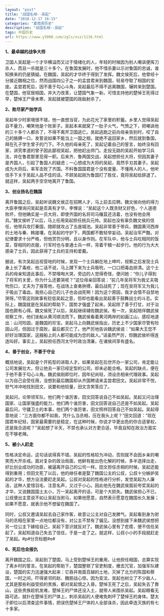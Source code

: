 ```yaml
---
layout: "post"
title: "战国名相--吴起"
date: "2018-12-17 16:15"
categories: "夏商周历史"
description: "战国名相--吴起"
tags: 中国历史
url: https://www.y5000.com/zgls/xsz/1116.html
---
```






**1、最卓越的战争大师**

卫国人吴起是一个才华横溢而又过于情绪化的人，年轻的时候因为别人嘲讽便挥刀杀人，而且一杀就是三十多个。在鲁国发展时，他不惜杀妻以示对鲁国的忠诚，谁知换来的仍是猜疑。在魏国，吴起的才华终于得到了发挥。魏文侯死后，他曾经十分接近魏相之位，然而战国四公子之一的孟尝君来到魏国，轻易夺取了相国的宝座。孟尝君死后，因不善于勾心斗角，吴起最后不得不逃离魏国，辗转来到楚国。在楚国，他官居相国，并大力改革，让楚国气象一新。可惜支持他的楚悼王死得过早，楚悼王尸骨未寒，吴起就被楚国的政敌射杀了。

**2、败尽家产始学兵**

吴起年少时家境很不错，他一直想当官，为此花光了家里的积蓄。乡里人觉得吴起自不量力，嘲笑他是个败家子。吴起本来就窝了一肚子火气，气愤之下，把嘲讽他的三十多个人都杀了，不得不离开卫国逃亡。吴起逃跑之前向母亲告别时，咬了自己的胳膊一口，发誓说如果不能当上一国之相，就绝不返回家乡，然后就到鲁国，拜在孔子学生曾子的门下。不久他的母亲死了，吴起记着自己的誓言，始终没有回家，讲究孝道的曾子因此鄙视吴起，把他赶出师门。走投无路的吴起开始学习兵法，并在鲁君那里觅得一职。后来齐、鲁两国交战，吴起想担任大将，但因其妻子是齐国人，引起了鲁国人的疑虑；一心想成为大将的吴起，竟然手刃其妻子。吴起成为大将后，率军击败了齐国。不料鲁国国君是个没有度量、不懂用人的人，他听信手下关于吴起人品不佳的话，不顾吴起刚为鲁国打了胜仗，竟将吴起给辞退了。就这样，吴起两手空空地离开了鲁国。

**3、创业扬名在魏国**

离开鲁国之后，吴起听说魏文侯正在招聘人才，马上前去应聘。魏文侯向他的得力大臣李悝询问吴起是否真有才华，李悝说：“吴起这个人既贪财又好色，个人道德败坏，但他确实是一员大将，即使齐国的名将司马穰苴还活着，也没有他会用兵。”魏文侯听了以后，马上任用吴起担任统兵元帅。吴起也没有辜负魏文侯的信任，他带兵攻打秦国，随即就攻占了五座城池。吴起非常善于带兵，魏国黄河西岸的土地与秦、韩接壤，在吴起的守护下，两国都不敢轻举妄动。吴起治军严酷，对纪律要求十分严格，但他赏罚分明，且以身作则。在军队中，他与士兵吃相同的饭菜，穿相同的衣服，行军时也与普通士兵一样，背着干粮一起步行。他的行为大大感染了士兵，因此获得了士兵的支持和爱戴。  

据说，有次吴起巡视营地的时候，发现一个士兵躺在地上呻吟，视察之后发现士兵身上长了毒疮，他二话不说，马上蹲下来为士兵吸吮，一口口把毒血排清。这个士兵的母亲知道此事后，不禁嚎啕大哭，旁边的人觉得奇怪，便问她：“你儿子得到了将军的关爱，你为什么还要哭呢？”这位母亲回答说：“前几年吴将军为我丈夫吸吮伤口，丈夫为了报答他，在战场上奋勇拚搏，最后战死了；现在吴将军又为我儿子吸出了毒血，我担心自己的儿子也会战死啊！因为这个原因，我才会情不自禁地哭呀。”尽管这则故事有贬低吴起之意，但却也能看出吴起善于鼓舞战士的斗志。实际上，魏国就是在吴起的帮助下，国势才强盛了起来。吴起除了善于打仗，对于治国也颇有心得。魏文侯死了以后，吴起继续辅佐魏武侯。有一次，吴起陪伴魏武侯视察工作，他们坐船从黄河顺流而下。魏武侯看着黄河两岸的如画江山，感叹地道出：山河险固，是魏国的珍宝。吴起马上向魏武侯指出，历史上不少国家尽管有险固山河，但因过于腐败，最后都灭亡了。他严厉地告诉魏武侯说：“如果大王您不好好治理国家，这艘船上的人都可能成为您的敌人。”话虽然严厉，但魏武侯听得连连叫好。事实上，吴起担任西河太守时政治清廉，在诸侯间享有盛名。

**4、善于创业，不善于守业**

概括地说，吴起是个开拓型的进取人才。如果吴起在后世开办一家公司，肯定能让公司发展壮大，但让他去一家已经定型的公司，却未必能合格。吴起的缺点，便在于他不善于勾心斗角。魏武侯刚即位时，因年纪尚轻，须设丞相来代理政事。吴起以为自己会受任用，没想到最后魏国却从齐国聘请来孟尝君田文。吴起非常不悦，怒气冲冲地找到田文，说要和他较量，田文含笑答应了。

吴起问，论带领军队，他们两个谁厉害，田文回答说自己不如吴起。吴起又问治理国家、让国家强盛的能力，他们两个谁厉害，田文回答说自己还是不如吴起。吴起最后问，守疆卫土的本事，他们两个谁厉害，田文照样回答自己不如吴起。吴起得意地说：“三方面你都不如我，凭什么当丞相，压在我头上呢？”田文回道：“现在国君年纪轻，国家最需要的是稳定，在这种时候，你说才华更出色的你合适掌权，还是我合适呢？”吴起想了半天，不禁也承认对方更合适，毕竟自知在政治方面实在不够老辣。

**5、被小人赶走**

性格决定命运，这句话说得真不错。吴起的性格较为冲动，否则就不会因乡亲的嘲笑而大开杀戒。面对复杂的政治局面，他鲜有能出色化解的时候，多半选择出走，好比创业成功的功臣，被逼离开自己的公司一样。田文担任丞相的时候，吴起还能得到重用；但田文死了以后，他的继任者是娶了魏国公主的公叔，公叔十分嫉妒吴起的才华，想方设法要赶走吴起。公叔对吴起的性格进行分析，发觉吴起为人廉洁，这种人爱惜羽毛、注意名声，又过于小心。因此他先在魏武侯面前夸奖吴起的才华，又说魏国国土太小，万一吴起离开的话，可是个大损失。魏武侯担心不已，公叔便出主意说不如让吴起当驸马，如果他愿意，自然表示愿意在魏国长久发展；如果不愿意，就表示他不想留在魏国了。

同时，公叔又邀请吴起去自己家作客，故意让公主对自己发脾气。吴起看到身为驸马的丞相在家里一点地位都没有，对公主不禁有了偏见。没想到接下来魏武侯想把另一位公主下嫁给自己，吴起下意识就反对了。魏武侯心里有了疙瘩，便不信任吴起了。吴起知道自己失去了信任，于是一走了之。就这样，公叔小小的手段就赶走了吴起。#p#分页标题#e#

**6、死后也会报仇**

离开魏国之后，吴起到了楚国，马上受到楚悼王的重用，让他担任相国，总算实现了离乡时的誓言。在吴起的帮助下，楚国整顿了官吏制度，撤去冗官，加强军队建设，楚国的实力迅速强大起来：它吞并南面百越的土地，灭掉了北方的陈国和蔡国，一时之间，吓得紧邻的赵、魏胆战心惊。因为变法，吴起也树立了不少敌人，尤其是那些利益受损的贵族，都对吴起恨之入骨。楚悼王死了之后，吴起失去了靠山，这些贵族趁机发难，楚悼王的尸体还没入土，就带人来围杀吴起。吴起眼看无路可逃，就扑在楚悼王的尸体上，刺杀吴起的人便难免刺坏了楚悼王的身体。楚太子即位以后清查这件事情，把误伤楚悼王尸体的人全部诛杀，因此牵连灭族的有七十多家。
